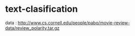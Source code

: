 # text-clasification

data : http://www.cs.cornell.edu/people/pabo/movie-review-data/review_polarity.tar.gz
